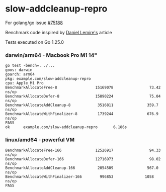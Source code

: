 # slow-addcleanup-repro

For golang/go issue [#75188](https://github.com/golang/go/issues/75188)

Benchmark code inspired by [Daniel Lemire's](https://lemire.me/blog/2023/05/19/the-absurd-cost-of-finalizers-in-go/) article

Tests executed on Go 1.25.0

### darwin/arm64 - Macbook Pro M1 14"
```
go test -bench=. ./...
goos: darwin
goarch: arm64
pkg: example.com/slow-addcleanup-repro
cpu: Apple M1 Pro
BenchmarkAllocateFree-8                 15169078                73.42 ns/op
BenchmarkAllocateDefer-8                15890224                75.04 ns/op
BenchmarkAllocateAddCleanup-8            3516811               359.7 ns/op
BenchmarkAllocateWithFinalizer-8         1739244               676.9 ns/op
PASS
ok      example.com/slow-addcleanup-repro       6.186s
```

### linux/amd64 - powerful VM
```
BenchmarkAllocateFree-166               12526917                94.33 ns/op
BenchmarkAllocateDefer-166              12716973                98.02 ns/op
BenchmarkAllocateAddCleanup-166          2054509               567.0 ns/op
BenchmarkAllocateWithFinalizer-166        996853              1058 ns/op
PASS
```
